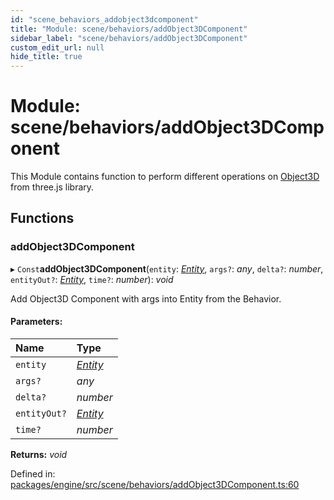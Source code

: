 ```yaml
---
id: "scene_behaviors_addobject3dcomponent"
title: "Module: scene/behaviors/addObject3DComponent"
sidebar_label: "scene/behaviors/addObject3DComponent"
custom_edit_url: null
hide_title: true
---
```


# Module: scene/behaviors/addObject3DComponent

This Module contains function to perform different operations on
   [Object3D](https://threejs.org/docs/#api/en/core/Object3D) from three.js library.

## Functions

### addObject3DComponent

▸ `Const`**addObject3DComponent**(`entity`: [*Entity*](../classes/ecs_classes_entity.entity.md), `args?`: *any*, `delta?`: *number*, `entityOut?`: [*Entity*](../classes/ecs_classes_entity.entity.md), `time?`: *number*): *void*

Add Object3D Component with args into Entity from the Behavior.

#### Parameters:

Name | Type |
:------ | :------ |
`entity` | [*Entity*](../classes/ecs_classes_entity.entity.md) |
`args?` | *any* |
`delta?` | *number* |
`entityOut?` | [*Entity*](../classes/ecs_classes_entity.entity.md) |
`time?` | *number* |

**Returns:** *void*

Defined in: [packages/engine/src/scene/behaviors/addObject3DComponent.ts:60](https://github.com/xr3ngine/xr3ngine/blob/716a06460/packages/engine/src/scene/behaviors/addObject3DComponent.ts#L60)
